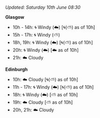 *Updated: Saturday 10th June 08:30*

**Glasgow**

* 10h - 14h: :cyclone: Windy (:cloud:) [:cyclone:(:partly_sunny:) as of 10h]
* 15h - 17h: :cyclone: Windy (:partly_sunny:)
* 18h, 19h: :cyclone: Windy (:cloud:) [:cyclone:(:partly_sunny:) as of 10h]
* 20h: :cyclone: Windy (:cloud:) [:cloud: as of 10h]
* 21h: :cloud: Cloudy

**Edinburgh**

* 10h: :cloud: Cloudy [:cyclone:(:partly_sunny:) as of 10h]
* 11h - 17h: :cyclone: Windy (:cloud:) [:cyclone:(:partly_sunny:) as of 10h]
* 18h: :cyclone: Windy (:cloud:) [:partly_sunny: as of 10h]
* 19h: :cloud: Cloudy [:partly_sunny: as of 10h]
* 20h, 21h: :cloud: Cloudy
